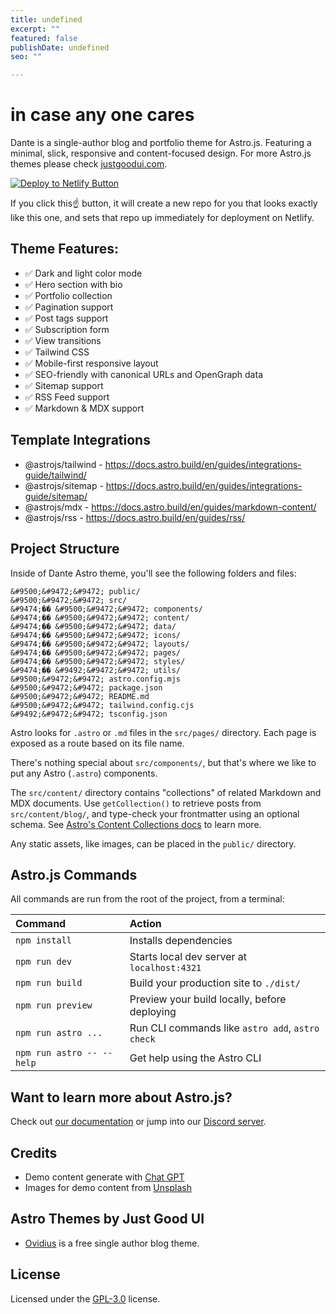 ```yaml
---
title: undefined
excerpt: ""
featured: false
publishDate: undefined
seo: ""

---
```

# in case any one cares

Dante is a single-author blog and portfolio theme for Astro.js. Featuring a minimal, slick, responsive and content-focused design. For more Astro.js themes please check [justgoodui.com](https://justgoodui.com/).


[![Deploy to Netlify Button](https://www.netlify.com/img/deploy/button.svg)](https://app.netlify.com/start/deploy?repository=https://github.com/JustGoodUI/dante-astro-theme)

If you click this&#9757;&#65039; button, it will create a new repo for you that looks exactly like this one, and sets that repo up immediately for deployment on Netlify.

## Theme Features:

- &#9989; Dark and light color mode
- &#9989; Hero section with bio
- &#9989; Portfolio collection
- &#9989; Pagination support
- &#9989; Post tags support
- &#9989; Subscription form
- &#9989; View transitions
- &#9989; Tailwind CSS
- &#9989; Mobile-first responsive layout
- &#9989; SEO-friendly with canonical URLs and OpenGraph data
- &#9989; Sitemap support
- &#9989; RSS Feed support
- &#9989; Markdown & MDX support

## Template Integrations

- @astrojs/tailwind - https://docs.astro.build/en/guides/integrations-guide/tailwind/
- @astrojs/sitemap - https://docs.astro.build/en/guides/integrations-guide/sitemap/
- @astrojs/mdx - https://docs.astro.build/en/guides/markdown-content/
- @astrojs/rss - https://docs.astro.build/en/guides/rss/

## Project Structure

Inside of Dante Astro theme, you'll see the following folders and files:

```text
&#9500;&#9472;&#9472; public/
&#9500;&#9472;&#9472; src/
&#9474;�� &#9500;&#9472;&#9472; components/
&#9474;�� &#9500;&#9472;&#9472; content/
&#9474;�� &#9500;&#9472;&#9472; data/
&#9474;�� &#9500;&#9472;&#9472; icons/
&#9474;�� &#9500;&#9472;&#9472; layouts/
&#9474;�� &#9500;&#9472;&#9472; pages/
&#9474;�� &#9500;&#9472;&#9472; styles/
&#9474;�� &#9492;&#9472;&#9472; utils/
&#9500;&#9472;&#9472; astro.config.mjs
&#9500;&#9472;&#9472; package.json
&#9500;&#9472;&#9472; README.md
&#9500;&#9472;&#9472; tailwind.config.cjs
&#9492;&#9472;&#9472; tsconfig.json
```

Astro looks for `.astro` or `.md` files in the `src/pages/` directory. Each page is exposed as a route based on its file name.

There's nothing special about `src/components/`, but that's where we like to put any Astro (`.astro`) components.

The `src/content/` directory contains "collections" of related Markdown and MDX documents. Use `getCollection()` to retrieve posts from `src/content/blog/`, and type-check your frontmatter using an optional schema. See [Astro's Content Collections docs](https://docs.astro.build/en/guides/content-collections/) to learn more.

Any static assets, like images, can be placed in the `public/` directory.

## Astro.js Commands

All commands are run from the root of the project, from a terminal:

| Command                   | Action                                           |
| :------------------------ | :----------------------------------------------- |
| `npm install`             | Installs dependencies                            |
| `npm run dev`             | Starts local dev server at `localhost:4321`      |
| `npm run build`           | Build your production site to `./dist/`          |
| `npm run preview`         | Preview your build locally, before deploying     |
| `npm run astro ...`       | Run CLI commands like `astro add`, `astro check` |
| `npm run astro -- --help` | Get help using the Astro CLI                     |

## Want to learn more about Astro.js?

Check out [our documentation](https://docs.astro.build) or jump into our [Discord server](https://astro.build/chat).

## Credits

- Demo content generate with [Chat GPT](https://chat.openai.com/)
- Images for demo content from [Unsplash](https://unsplash.com/)

## Astro Themes by Just Good UI

- [Ovidius](https://github.com/JustGoodUI/ovidius-astro-theme) is a free single author blog theme.

## License

Licensed under the [GPL-3.0](https://github.com/JustGoodUI/dante-astro-theme/blob/main/LICENSE) license.
